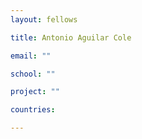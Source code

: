 ```yaml
---
layout: fellows

title: Antonio Aguilar Cole

email: ""

school: ""

project: ""

countries:

---
```



